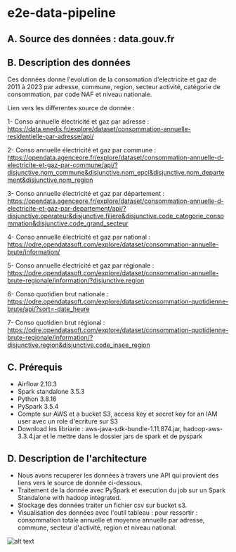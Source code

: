 # e2e-data-pipeline

## A. Source des données : data.gouv.fr

## B. Description des données

Ces données donne l'evolution de la consomation d'electricite et gaz de 2011 à 2023 par adresse, commune, region, secteur activité, catégorie de consommation, par code NAF et niveau nationale.

Lien vers les differentes source de donnée : 

1- Conso annuelle électricité et gaz par adresse : https://data.enedis.fr/explore/dataset/consommation-annuelle-residentielle-par-adresse/api/

2- Conso annuelle électricité et gaz par commune : https://opendata.agenceore.fr/explore/dataset/consommation-annuelle-d-electricite-et-gaz-par-commune/api/?disjunctive.nom_commune&disjunctive.nom_epci&disjunctive.nom_departement&disjunctive.nom_region

3- Conso annuelle électricité et gaz par département : https://opendata.agenceore.fr/explore/dataset/consommation-annuelle-d-electricite-et-gaz-par-departement/api/?disjunctive.operateur&disjunctive.filiere&disjunctive.code_categorie_consommation&disjunctive.code_grand_secteur

4- Conso annuelle électricité et gaz par national : https://odre.opendatasoft.com/explore/dataset/consommation-annuelle-brute/information/

5- Conso annuelle électricité et gaz par régionale : https://odre.opendatasoft.com/explore/dataset/consommation-annuelle-brute-regionale/information/?disjunctive.region

6- Conso quotidien brut nationale : https://odre.opendatasoft.com/explore/dataset/consommation-quotidienne-brute/api/?sort=-date_heure

7- Conso quotidien brut régional : https://odre.opendatasoft.com/explore/dataset/consommation-quotidienne-brute-regionale/information/?disjunctive.region&disjunctive.code_insee_region

## C. Prérequis

- Airflow 2.10.3
- Spark standalone 3.5.3
- Python 3.8.16
- PySpark 3.5.4
- Compte sur AWS et a bucket S3, access key et secret key for an IAM user avec un role d'ecriture sur S3
- Download les libriarie : aws-java-sdk-bundle-1.11.874.jar, hadoop-aws-3.3.4.jar et le mettre dans le dossier jars de spark et de pyspark

## D. Description de l'architecture

- Nous avons recuperer les données à travers une API qui provient des liens vers le source de donnée ci-dessous.
- Traitement de la donnée avec PySpark et execution du job sur un Spark Standalone with hadoop integrated.
- Stockage des données traiter un fichier csv sur bucket s3.
- Visualisation des données avec l'outil tableau : pour ressortir : consommation totale annuelle et moyenne annuelle par adresse, commune, secteur d'activité, region et niveau national.

![alt text](https://github.com/Gerard237/e2e-data-pipeline/main/architecture.drawio.png?raw=true)

